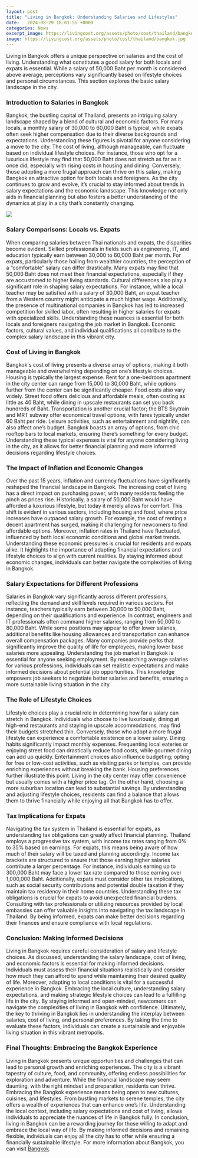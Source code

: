 ```yaml
---
layout: post
title: "Living in Bangkok: Understanding Salaries and Lifestyles"
date:   2024-08-29 18:01:55 +0000
categories: News
excerpt_image: https://livingcost.org/assets/photo/cost/thailand/bangkok.jpg
image: https://livingcost.org/assets/photo/cost/thailand/bangkok.jpg
---
```


Living in Bangkok offers a unique perspective on salaries and the cost of living. Understanding what constitutes a good salary for both locals and expats is essential. While a salary of 50,000 Baht per month is considered above average, perceptions vary significantly based on lifestyle choices and personal circumstances. This section explores the basic salary landscape in the city.
### Introduction to Salaries in Bangkok
Bangkok, the bustling capital of Thailand, presents an intriguing salary landscape shaped by a blend of cultural and economic factors. For many locals, a monthly salary of 30,000 to 60,000 Baht is typical, while expats often seek higher compensation due to their diverse backgrounds and expectations. Understanding these figures is pivotal for anyone considering a move to the city. 
The cost of living, although manageable, can fluctuate based on individual lifestyle choices. For instance, those who opt for a luxurious lifestyle may find that 50,000 Baht does not stretch as far as it once did, especially with rising costs in housing and dining. Conversely, those adopting a more frugal approach can thrive on this salary, making Bangkok an attractive option for both locals and foreigners. 
As the city continues to grow and evolve, it’s crucial to stay informed about trends in salary expectations and the economic landscape. This knowledge not only aids in financial planning but also fosters a better understanding of the dynamics at play in a city that’s constantly changing.

![](https://livingcost.org/assets/photo/cost/thailand/bangkok.jpg)
### Salary Comparisons: Locals vs. Expats
When comparing salaries between Thai nationals and expats, the disparities become evident. Skilled professionals in fields such as engineering, IT, and education typically earn between 30,000 to 60,000 Baht per month. For expats, particularly those hailing from wealthier countries, the perception of a “comfortable” salary can differ drastically. Many expats may find that 50,000 Baht does not meet their financial expectations, especially if they are accustomed to higher living standards.
Cultural differences also play a significant role in shaping salary expectations. For instance, while a local teacher may be satisfied with a salary of 30,000 Baht, an expat teacher from a Western country might anticipate a much higher wage. Additionally, the presence of multinational companies in Bangkok has led to increased competition for skilled labor, often resulting in higher salaries for expats with specialized skills. 
Understanding these nuances is essential for both locals and foreigners navigating the job market in Bangkok. Economic factors, cultural values, and individual qualifications all contribute to the complex salary landscape in this vibrant city.
### Cost of Living in Bangkok
Bangkok's cost of living presents a diverse array of options, making it both manageable and overwhelming depending on one’s lifestyle choices. Housing is typically the largest expense. Rent for a one-bedroom apartment in the city center can range from 15,000 to 30,000 Baht, while options further from the center can be significantly cheaper. 
Food costs also vary widely. Street food offers delicious and affordable meals, often costing as little as 40 Baht, while dining in upscale restaurants can set you back hundreds of Baht. Transportation is another crucial factor; the BTS Skytrain and MRT subway offer economical travel options, with fares typically under 60 Baht per ride. 
Leisure activities, such as entertainment and nightlife, can also affect one’s budget. Bangkok boasts an array of options, from chic rooftop bars to local markets, ensuring there’s something for every budget. Understanding these typical expenses is vital for anyone considering living in the city, as it allows for better financial planning and more informed decisions regarding lifestyle choices.
### The Impact of Inflation and Economic Changes
Over the past 15 years, inflation and currency fluctuations have significantly reshaped the financial landscape in Bangkok. The increasing cost of living has a direct impact on purchasing power, with many residents feeling the pinch as prices rise. Historically, a salary of 50,000 Baht would have afforded a luxurious lifestyle, but today it merely allows for comfort.
This shift is evident in various sectors, including housing and food, where price increases have outpaced salary growth. For example, the cost of renting a decent apartment has surged, making it challenging for newcomers to find affordable options. Moreover, inflation rates in Thailand have fluctuated, influenced by both local economic conditions and global market trends.
Understanding these economic pressures is crucial for residents and expats alike. It highlights the importance of adapting financial expectations and lifestyle choices to align with current realities. By staying informed about economic changes, individuals can better navigate the complexities of living in Bangkok.
### Salary Expectations for Different Professions
Salaries in Bangkok vary significantly across different professions, reflecting the demand and skill levels required in various sectors. For instance, teachers typically earn between 30,000 to 50,000 Baht, depending on their qualifications and experience. In contrast, engineers and IT professionals often command higher salaries, ranging from 50,000 to 80,000 Baht.
While some positions may appear to offer lower salaries, additional benefits like housing allowances and transportation can enhance overall compensation packages. Many companies provide perks that significantly improve the quality of life for employees, making lower base salaries more appealing.
Understanding the job market in Bangkok is essential for anyone seeking employment. By researching average salaries for various professions, individuals can set realistic expectations and make informed decisions about potential job opportunities. This knowledge empowers job seekers to negotiate better salaries and benefits, ensuring a more sustainable living situation in the city.
### The Role of Lifestyle Choices
Lifestyle choices play a crucial role in determining how far a salary can stretch in Bangkok. Individuals who choose to live luxuriously, dining at high-end restaurants and staying in upscale accommodations, may find their budgets stretched thin. Conversely, those who adopt a more frugal lifestyle can experience a comfortable existence on a lower salary.
Dining habits significantly impact monthly expenses. Frequenting local eateries or enjoying street food can drastically reduce food costs, while gourmet dining can add up quickly. Entertainment choices also influence budgeting; opting for free or low-cost activities, such as visiting parks or temples, can provide enriching experiences without breaking the bank.
Housing preferences further illustrate this point. Living in the city center may offer convenience but usually comes with a higher price tag. On the other hand, choosing a more suburban location can lead to substantial savings. By understanding and adjusting lifestyle choices, residents can find a balance that allows them to thrive financially while enjoying all that Bangkok has to offer.
### Tax Implications for Expats
Navigating the tax system in Thailand is essential for expats, as understanding tax obligations can greatly affect financial planning. Thailand employs a progressive tax system, with income tax rates ranging from 0% to 35% based on earnings. For expats, this means being aware of how much of their salary will be taxed and planning accordingly.
Income tax brackets are structured to ensure that those earning higher salaries contribute a larger percentage. For instance, individuals earning up to 300,000 Baht may face a lower tax rate compared to those earning over 1,000,000 Baht. Additionally, expats must consider other tax implications, such as social security contributions and potential double taxation if they maintain tax residency in their home countries.
Understanding these tax obligations is crucial for expats to avoid unexpected financial burdens. Consulting with tax professionals or utilizing resources provided by local embassies can offer valuable insights into navigating the tax landscape in Thailand. By being informed, expats can make better decisions regarding their finances and ensure compliance with local regulations.
### Conclusion: Making Informed Decisions
Living in Bangkok requires careful consideration of salary and lifestyle choices. As discussed, understanding the salary landscape, cost of living, and economic factors is essential for making informed decisions. Individuals must assess their financial situations realistically and consider how much they can afford to spend while maintaining their desired quality of life.
Moreover, adapting to local conditions is vital for a successful experience in Bangkok. Embracing the local culture, understanding salary expectations, and making strategic lifestyle choices can lead to a fulfilling life in the city. By staying informed and open-minded, newcomers can navigate the complexities of living in Bangkok with confidence.
Ultimately, the key to thriving in Bangkok lies in understanding the interplay between salaries, cost of living, and personal preferences. By taking the time to evaluate these factors, individuals can create a sustainable and enjoyable living situation in this vibrant metropolis.
### Final Thoughts: Embracing the Bangkok Experience
Living in Bangkok presents unique opportunities and challenges that can lead to personal growth and enriching experiences. The city is a vibrant tapestry of culture, food, and community, offering endless possibilities for exploration and adventure. While the financial landscape may seem daunting, with the right mindset and preparation, residents can thrive.
Embracing the Bangkok experience means being open to new cultures, cuisines, and lifestyles. From bustling markets to serene temples, the city offers a wealth of experiences that can enhance one’s life. Understanding the local context, including salary expectations and cost of living, allows individuals to appreciate the nuances of life in Bangkok fully.
In conclusion, living in Bangkok can be a rewarding journey for those willing to adapt and embrace the local way of life. By making informed decisions and remaining flexible, individuals can enjoy all the city has to offer while ensuring a financially sustainable lifestyle. For more information about Bangkok, you can visit [Bangkok](https://us.edu.vn/en/Bangkok).